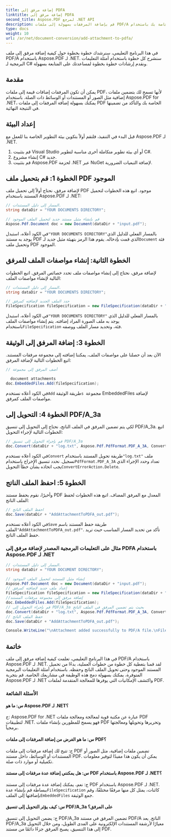 ```yaml
---
title: إضافة مرفق إلى PDFA
linktitle: إضافة مرفق إلى PDFA
second_title: Aspose.PDF لمرجع .NET API
description: قم بإضافة المرفقات بسهولة إلى ملفات PDF/A الخاصة بك باستخدام Aspose.PDF لـ .NET.
type: docs
weight: 10
url: /ar/net/document-conversion/add-attachment-to-pdfa/
---
```

في هذا البرنامج التعليمي، سنرشدك خطوة بخطوة حول كيفية إضافة مرفق إلى ملف PDF/A باستخدام Aspose.PDF لـ .NET. سنشرح كل خطوة باستخدام أمثلة التعليمات البرمجية لـ C# ونقدم إرشادات خطوة بخطوة لمساعدتك على المتابعة بسهولة.

## مقدمة

يمكن أن تكون المرفقات إضافات قيمة إلى ملفات PDF، لأنها تسمح لك بتضمين ملفات إضافية مثل الصور أو المستندات أو الوسائط ذات الصلة. باستخدام Aspose.PDF for .NET، يمكنك بسهولة إضافة المرفقات إلى ملفات PDF الخاصة بك والتأكد من تضمينها في النتيجة النهائية.

## إعداد البيئة

قبل البدء في التنفيذ، فلنقم أولاً بتكوين بيئة التطوير الخاصة بنا للعمل مع Aspose.PDF لـ .NET.

1. قم بتثبيت Visual Studio أو أي بيئة تطوير متكاملة أخرى مناسبة لتطوير C#.
2. إنشاء مشروع C# جديد.
3. قم بتثبيت Aspose.PDF لحزمة .NET عبر NuGet لإضافة التبعيات الضرورية.

## الخطوة 1: قم بتحميل ملف PDF الموجود

لإضافة مرفق، نحتاج أولاً إلى تحميل ملف PDF موجود. اتبع هذه الخطوات لتحميل المستند باستخدام Aspose.PDF لـ .NET:

```csharp
// المسار إلى دليل المستندات.
string dataDir = "YOUR DOCUMENTS DIRECTORY";

// قم بإنشاء مثيل مستند جديد لتحميل الملف الموجود
Aspose.Pdf.Document doc = new Document(dataDir + "input.pdf");
```

 في الكود أعلاه، استبدل`"YOUR DOCUMENTS DIRECTORY"`بالمسار الفعلي للدليل الذي يوجد به مستند PDF الذي قمت بإدخاله. يقوم هذا الرمز بتهيئة مثيل جديد لـ`Document` فئة وتحميل ملف PDF الموجود.

## الخطوة الثانية: إنشاء مواصفات الملف للمرفق

لإضافة مرفق، نحتاج إلى إنشاء مواصفات ملف تحدد خصائص المرفق. اتبع الخطوات التالية لإنشاء مواصفات الملف:

```csharp
// المسار إلى دليل المستندات.
string dataDir = "YOUR DOCUMENTS DIRECTORY";

// حدد الملف الجديد لإضافته كمرفق
FileSpecification fileSpecification = new FileSpecification(dataDir + "aspose-logo.jpg", "Large image file");
```

 في الكود أعلاه، استبدل`"YOUR DOCUMENTS DIRECTORY"` بالمسار الفعلي للدليل الذي يوجد به ملف الصورة المراد إضافته. يتم إنشاء مواصفات الملف باستخدام`FileSpecification` فئة، وتحديد مسار الملف ووصفه.

## الخطوة 3: إضافة المرفق إلى الوثيقة

الآن بعد أن حصلنا على مواصفات الملف، يمكننا إضافته إلى مجموعة مرفقات المستند. اتبع الخطوات التالية لإضافة المرفق:

```csharp
// أضف المرفق إلى مجموعة

  document attachments
doc.EmbeddedFiles.Add(fileSpecification);
```

 في الكود أعلاه نستخدم`Add` طريقة الوثيقة`s `مجموعة EmbeddedFiles لإضافة مواصفات الملف كمرفق.

## الخطوة 4: التحويل إلى PDF/A_3a

لكي يتم تضمين المرفق في الملف الناتج، نحتاج إلى التحويل إلى تنسيق PDF/A_3a. اتبع الخطوات التالية لإجراء التحويل:

```csharp
// قم بإجراء التحويل إلى تنسيق PDF/A_3a
doc.Convert(dataDir + "log.txt", Aspose.Pdf.PdfFormat.PDF_A_3A, ConvertErrorAction.Delete);
```

 في الكود أعلاه نستخدم`Convert` طريقة تحويل المستند باستخدام`"log.txt"` ملف تسجيل. نحدد تنسيق الإخراج باستخدام`PdfFormat.PDF_A_3A` تعداد وحدد الإجراء الذي يجب اتخاذه بشأن خطأ التحويل`ConvertErrorAction.Delete`.

## الخطوة 5: احفظ الملف الناتج

وأخيرًا، نقوم بحفظ مستند PDF المعدل مع المرفق المضاف. اتبع هذه الخطوات لحفظ الملف الناتج:

```csharp
// احفظ الملف الناتج
doc.Save(dataDir + "AddAttachmentToPDFA_out.pdf");
```

 في الكود أعلاه نستخدم`Save` طريقة حفظ المستند باسم الملف`"AddAttachmentToPDFA_out.pdf"`. تأكد من تحديد المسار المناسب حيث تريد حفظ الملف الناتج.

### مثال على التعليمات البرمجية المصدر لإضافة مرفق إلى PDFA باستخدام Aspose.PDF لـ .NET

```csharp
// المسار إلى دليل المستندات.
string dataDir = "YOUR DOCUMENT DIRECTORY";

// إنشاء مثيل للمستند لتحميل الملف الموجود
Aspose.Pdf.Document doc = new Document(dataDir + "input.pdf");
// إعداد ملف جديد لإضافته كمرفق
FileSpecification fileSpecification = new FileSpecification(dataDir + "aspose-logo.jpg", "Large Image file");
//إضافة مرفق إلى مجموعة مرفقات المستند
doc.EmbeddedFiles.Add(fileSpecification);
// قم بإجراء التحويل إلى PDF/A_3a بحيث يتم تضمين المرفق في الملف الناتج
doc.Convert(dataDir + "log.txt", Aspose.Pdf.PdfFormat.PDF_A_3A, ConvertErrorAction.Delete);
// حفظ الملف الناتج
doc.Save(dataDir + "AddAttachmentToPDFA_out.pdf");

Console.WriteLine("\nAttachment added successfully to PDF/A file.\nFile saved at " + dataDir);
```

## خاتمة

في هذا البرنامج التعليمي، تعلمت كيفية إضافة مرفق إلى ملف PDF/A باستخدام Aspose.PDF لـ .NET. لقد قمنا بتغطية كل خطوة من خطوات العملية، بدءًا من تحميل المستند الموجود وحتى تحويل الملف الناتج وحفظه. باستخدام أمثلة التعليمات البرمجية المتوفرة، يمكنك بسهولة دمج هذه الوظيفة في مشاريعك الخاصة. قم بتجربة Aspose.PDF لـ .NET واكتشف الإمكانيات التي يوفرها للمعالجة المتقدمة لملفات PDF.

### الأسئلة الشائعة

#### س: ما هو Aspose.PDF لـ .NET؟

ج: Aspose.PDF for .NET عبارة عن مكتبة قوية لمعالجة ومعالجة ملفات PDF لتطبيقات .NET. فهو يسمح للمطورين بإنشاء ملفات PDF وتحريرها وتحويلها ومعالجتها برمجياً.

#### س: ما هو الغرض من إضافة المرفقات إلى ملفات PDF؟

ج: تتيح لك إضافة مرفقات إلى ملفات PDF تضمين ملفات إضافية، مثل الصور أو المستندات أو الوسائط، داخل مستند PDF. يمكن أن يكون هذا مفيدًا لتوفير معلومات تكميلية أو موارد ذات صلة.

#### س: هل يمكنني إضافة عدة مرفقات إلى مستند PDF باستخدام Aspose.PDF لـ .NET؟

 ج: نعم، يمكنك إضافة عدة مرفقات إلى مستند PDF باستخدام Aspose.PDF لـ .NET. ببساطة قم بإنشاء عدة`FileSpecification` كائنات، يمثل كل منها مرفقًا مختلفًا، وقم بإضافتها إلى الملف`EmbeddedFiles` جمع الوثيقة.

#### س: كيف يؤثر التحويل إلى تنسيق PDF/A_3a على المرفق؟

ج: يضمن التحويل إلى تنسيق PDF/A_3a تضمين المرفق في مستند PDF/A الناتج. يعد PDF/A_3a معيارًا لأرشفة المستندات الإلكترونية على المدى الطويل، ومن خلال التحويل إلى هذا التنسيق، يصبح المرفق جزءًا دائمًا من مستند PDF.
